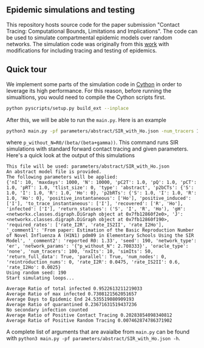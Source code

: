 ## Epidemic simulations and testing

This repository hosts source code for the paper submission "Contact Tracing: Computational Bounds, Limitations and Implications". The code can be used to simulate compartmental epidemic models over random networks. The simulation code was originally from this [work](https://github.com/springer-math/Mathematics-of-Epidemics-on-Networks) with modifications for including tracing and testing of epidemics.


## Quick tour
We implement some parts of the simulation code in [Cython](https://cython.org/) in order to leverage its high performance. For this reason, before running the simualtions, you would need to compile the Cython scripts first.
```bash
python pyscripts/setup.py build_ext --inplace
```

After this, we will be able to run the `main.py`. Here is an example
```bash
python3 main.py -pf parameters/abstract/SIR_with_Ho.json -num_tracers 100 -nI 10 -oracle_type none -rate_I2R 0.0475 -rate_I2Ho 0.0025 -pCT 1 -seed 190 -simIts 50 -nxIts 10 -pQ 1 -pRT 1 -N 10000 -parallel 1  -return_full_data True -save_limited_data False -nt er -np '{"p_without_N": 2.708333}' -rate_IS2II 0.6
```
where `p_without_N=R0/(beta/(beta+gamma))`. This command runs SIR simulations with standard forward contact tracing and given parameters. Here's a quick look at the output of this simulations
```
This file will be used: parameters/abstract/SIR_with_Ho.json
An abstract model file is provided.
The following parameters will be applied:
{'nI': 10, 'maxdays': 1000, 'N': 10000, 'pC2T': 1.0, 'pQ': 1.0, 'pCT': 1.0, 'pRT': 1.0, 'tlist_size': 0, 'type': 'abstract', 'p2bCTs': {'S': 1.0, 'I': 1.0, 'R': 1.0, 'Ho': 0}, 'p2bRTs': {'S': 1.0, 'I': 1.0, 'R': 1.0, 'Ho': 0}, 'positive_instantaneous': ['Ho'], 'positive_induced': ['I'], 'to_trace_instantaneous': ['I'], 'recovered': ['R', 'Ho'], 'infected': ['I'], 'return_statuses': ('S', 'I', 'R', 'Ho'), 'gH': <networkx.classes.digraph.DiGraph object at 0x7fb12860f2e0>, 'J': <networkx.classes.digraph.DiGraph object at 0x7fb12860f190>, 'required_rates': ['rate_I2R', 'rate_IS2II', 'rate_I2Ho'], '_comment1': 'From paper: Estimation of the Basic Reproduction Number of Novel Influenza A (H1N1) pdm09 in Elementary Schools Using the SIR Model', '_comment2': 'reported R0: 1.33', 'seed': 190, 'network_type': 'er', 'network_params': '{"p_without_N": 2.708333}', 'oracle_type': 'none', 'num_tracers': 100, 'nxIts': 10, 'simIts': 50, 'return_full_data': True, 'parallel': True, 'num_nodes': 0, 'reintroduction_nums': 0, 'rate_I2R': 0.0475, 'rate_IS2II': 0.6, 'rate_I2Ho': 0.0025}
Using random seed: 190
Start simulating loops...

Average Ratio of total infected 0.9522613211219033
Average Ratio of max infected 0.7308121562051657
Average Days to Epidemic End 24.535519080909193
Average Ratio of quarantined 0.23671631519437236
No secondary infection counted
Average Ratio of Positive Contact Tracing 0.20283854098340812
Average Ratio of Positive Random Tracing 0.007462874786371902
```

A complete list of arguments that are avaialbe from `main.py` can be found with `python3 main.py -pf parameters/abstract/SIR_with_Ho.json -h`.
